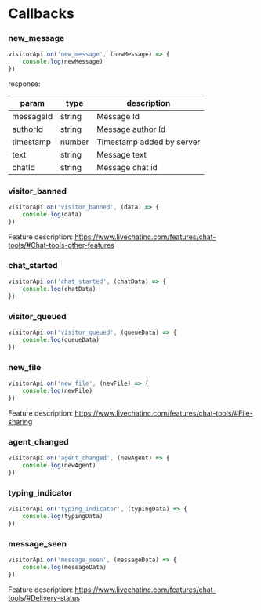 # Callbacks

### new_message

```js
visitorApi.on('new_message', (newMessage) => {
    console.log(newMessage)
})
```
response:

| param      | type   | description               |
| ---------- | ------ | ------------------------- |
| messageId  | string | Message Id                |
| authorId   | string | Message author Id         |
| timestamp  | number | Timestamp added by server |
| text       | string | Message text              |
| chatId     | string | Message chat id           |

### visitor_banned

```js
visitorApi.on('visitor_banned', (data) => {
    console.log(data)
})
```

Feature description: https://www.livechatinc.com/features/chat-tools/#Chat-tools-other-features

### chat_started

```js
visitorApi.on('chat_started', (chatData) => {
    console.log(chatData)
})
```

### visitor_queued

```js
visitorApi.on('visitor_queued', (queueData) => {
    console.log(queueData)
})
```

### new_file

```js
visitorApi.on('new_file', (newFile) => {
    console.log(newFile)
})
```

Feature description: https://www.livechatinc.com/features/chat-tools/#File-sharing

### agent_changed

```js
visitorApi.on('agent_changed', (newAgent) => {
    console.log(newAgent)
})
```

### typing_indicator

```js
visitorApi.on('typing_indicator', (typingData) => {
    console.log(typingData)
})
```

### message_seen

```js
visitorApi.on('message_seen', (messageData) => {
    console.log(messageData)
})
```

Feature description: https://www.livechatinc.com/features/chat-tools/#Delivery-status